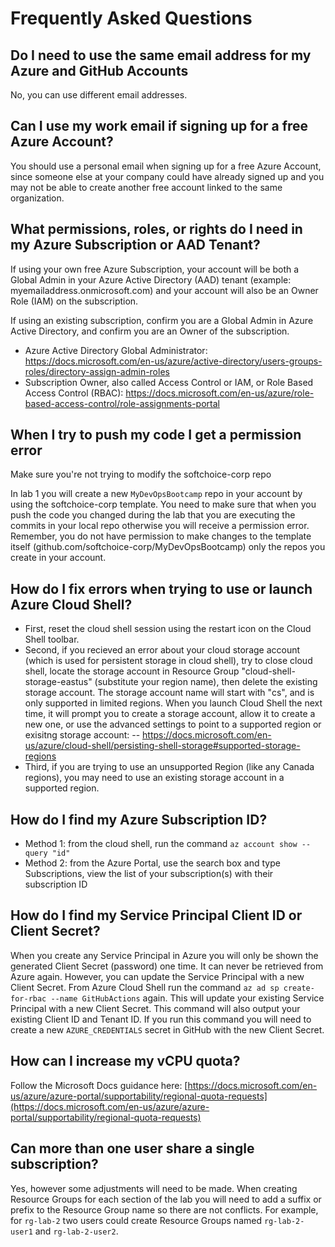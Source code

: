 # Frequently Asked Questions

## Do I need to use the same email address for my Azure and GitHub Accounts

No, you can use different email addresses.

## Can I use my work email if signing up for a free Azure Account?

You should use a personal email when signing up for a free Azure Account, since someone else at your company could have already signed up and you may not be able to create another free account linked to the same organization.

## What permissions, roles, or rights do I need in my Azure Subscription or AAD Tenant?

If using your own free Azure Subscription, your account will be both a Global Admin in your Azure Active Directory (AAD) tenant (example: myemailaddress.onmicrosoft.com) and your account will also be an Owner Role (IAM) on the subscription.

If using an existing subscription, confirm you are a Global Admin in Azure Active Directory, and confirm you are an Owner of the subscription.
- Azure Active Directory Global Administrator: https://docs.microsoft.com/en-us/azure/active-directory/users-groups-roles/directory-assign-admin-roles
- Subscription Owner, also called Access Control or IAM, or Role Based Access Control (RBAC): https://docs.microsoft.com/en-us/azure/role-based-access-control/role-assignments-portal

## When I try to push my code I get a permission error

Make sure you're not trying to modify the softchoice-corp repo

In lab 1 you will create a new `MyDevOpsBootcamp` repo in your account by using the softchoice-corp template. You need to make sure that when you push the code you changed during the lab that you are executing the commits in your local repo otherwise you will receive a permission error. Remember, you do not have permission to make changes to the template itself (github.com/softchoice-corp/MyDevOpsBootcamp) only the repos you create in your account.

## How do I fix errors when trying to use or launch Azure Cloud Shell?

- First, reset the cloud shell session using the restart icon on the Cloud Shell toolbar.
- Second, if you recieved an error about your cloud storage account (which is used for persistent storage in cloud shell), try to close cloud shell, locate the storage account in Resource Group "cloud-shell-storage-eastus" (substitute your region name), then delete the existing storage account. The storage account name will start with "cs", and is only supported in limited regions. When you launch Cloud Shell the next time, it will prompt you to create a storage account, allow it to create a new one, or use the advanced settings to point to a supported region or exisitng storage account:
-- https://docs.microsoft.com/en-us/azure/cloud-shell/persisting-shell-storage#supported-storage-regions
- Third, if you are trying to use an unsupported Region (like any Canada regions), you may need to use an existing storage account in a supported region.

## How do I find my Azure Subscription ID?

- Method 1: from the cloud shell, run the command `az account show --query "id"`
- Method 2: from the Azure Portal, use the search box and type Subscriptions, view the list of your subscription(s) with their subscription ID

## How do I find my Service Principal Client ID or Client Secret?

When you create any Service Principal in Azure you will only be shown the generated Client Secret (password) one time. It can never be retrieved from Azure again. However, you can update the Service Principal with a new Client Secret. From Azure Cloud Shell run the command `az ad sp create-for-rbac --name GitHubActions` again. This will update your existing Service Principal with a new Client Secret. This command will also output your existing Client ID and Tenant ID. If you run this command you will need to create a new `AZURE_CREDENTIALS` secret in GitHub with the new Client Secret.

## How can I increase my vCPU quota?

Follow the Microsoft Docs guidance here: [https://docs.microsoft.com/en-us/azure/azure-portal/supportability/regional-quota-requests](https://docs.microsoft.com/en-us/azure/azure-portal/supportability/regional-quota-requests)

## Can more than one user share a single subscription?

Yes, however some adjustments will need to be made. When creating Resource Groups for each section of the lab you will need to add a suffix or prefix to the Resource Group name so there are not conflicts. For example, for `rg-lab-2` two users could create Resource Groups named `rg-lab-2-user1` and `rg-lab-2-user2`.
